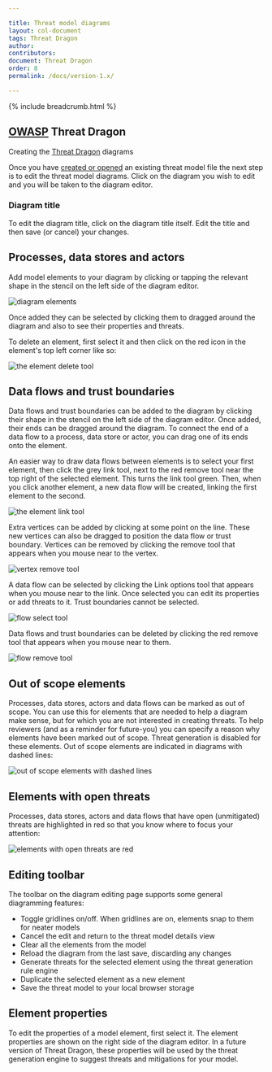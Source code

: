 ```yaml
---

title: Threat model diagrams
layout: col-document
tags: Threat Dragon
author:
contributors:
document: Threat Dragon
order: 8
permalink: /docs/version-1.x/

---
```


{% include breadcrumb.html %}
## [OWASP](https://www.owasp.org) Threat Dragon

Creating the [Threat Dragon](http://owasp.org/www-project-threat-dragon) diagrams

Once you have [created or opened](/getting-started) an existing threat model file 
the next step is to edit the threat model diagrams.
Click on the diagram you wish to edit and you will be taken to the diagram editor.

### Diagram title

To edit the diagram title, click on the diagram title itself.
Edit the title and then save (or cancel) your changes.

## Processes, data stores and actors

Add model elements to your diagram by clicking or tapping the relevant shape
in the stencil on the left side of the diagram editor.

![diagram elements](/assets/images/elements-horiz.png)

Once added they can be selected by clicking them to dragged around the diagram
and also to see their properties and threats.

To delete an element, first select it and then click on the red icon in the
element's top left corner like so:


![the element delete tool](/assets/images/processelement.png)

## Data flows and trust boundaries

Data flows and trust boundaries can be added to the diagram by clicking their shape
in the stencil on the left side of the diagram editor.
Once added, their ends can be dragged around the diagram.
To connect the end of a data flow to a process, data store or actor,
you can drag one of its ends onto the element.

An easier way to draw data flows between elements is to select your first element,
then click the grey link tool, next to the red remove tool near the top right of the selected element.
This turns the link tool green. Then, when you click another element, a new data flow will be created,
linking the first element to the second.

![the element link tool](/assets/images/actorelement.png)

Extra vertices can be added by clicking at some point on the line.
These new vertices can also be dragged to position the data flow or trust boundary.
Vertices can be removed by clicking the remove tool that appears when you mouse near to the vertex.

![vertex remove tool](/assets/images/vertexremove.png)

A data flow can be selected by clicking the Link options tool that appears when you mouse near to the link.
Once selected you can edit its properties or add threats to it. Trust boundaries cannot be selected.

![flow select tool](/assets/images/flowselect.png)

Data flows and trust boundaries can be deleted by clicking the red remove tool
that appears when you mouse near to them.

![flow remove tool](/assets/images/flowremove.png)

## Out of scope elements

Processes, data stores, actors and data flows can be marked as out of scope.
You can use this for elements that are needed to help a diagram make sense,
but for which you are not interested in creating threats.
To help reviewers (and as a reminder for future-you) you can specify a reason
why elements have been marked out of scope.
Threat generation is disabled for these elements.
Out of scope elements are indicated in diagrams with dashed lines:

![out of scope elements with dashed lines](/assets/images/outofscope.png)

## Elements with open threats

Processes, data stores, actors and data flows that have open (unmitigated) threats are highlighted in red so that you know where to focus your attention:

![elements with open threats are red](/assets/images/openthreats.png)

## Editing toolbar
The toolbar on the diagram editing page supports some general diagramming features:

* Toggle gridlines on/off. When gridlines are on, elements snap to them for neater models
* Cancel the edit and return to the threat model details view
* Clear all the elements from the model
* Reload the diagram from the last save, discarding any changes
* Generate threats for the selected element using the threat generation rule engine
* Duplicate the selected element as a new element
* Save the threat model to your local browser storage

## Element properties
To edit the properties of a model element, first select it.
The element properties are shown on the right side of the diagram editor.
In a future version of Threat Dragon, these properties will be used by the
threat generation engine to suggest threats and mitigations for your model.
